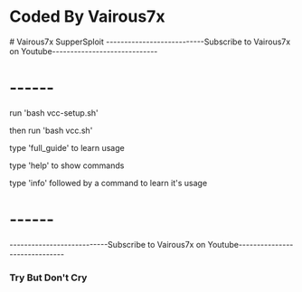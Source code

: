 <h1>Coded By Vairous7x</h1>
# Vairous7x SupperSploit
---------------------------Subscribe to Vairous7x on Youtube----------------------------- 
<h1> ------ </h1>
run 'bash vcc-setup.sh' 

then run 'bash vcc.sh'

type 'full_guide' to learn usage

type 'help' to show commands

type 'info' followed by a command to learn it's usage
<h1> ------ </h1>
---------------------------Subscribe to Vairous7x on Youtube------------------------------

<h3>Try But Don't Cry</h3>
